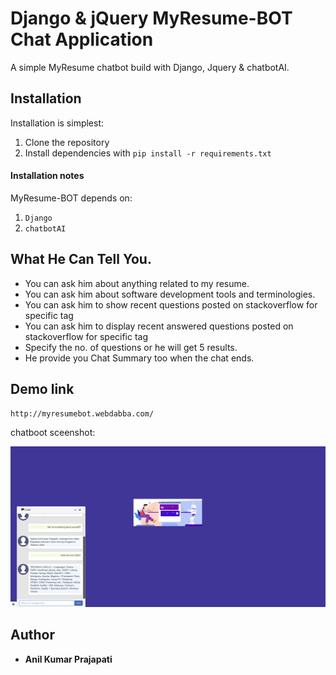 # Django & jQuery MyResume-BOT Chat Application
A simple MyResume chatbot build with Django, Jquery & chatbotAI.

## Installation

Installation is simplest:

1. Clone the repository
2. Install dependencies with `pip install -r requirements.txt`

#### Installation notes

MyResume-BOT depends on:
 1. `Django`
 2. `chatbotAI`

## What He Can Tell You.

- You can ask him about anything related to my resume.
- You can ask him about software development tools and terminologies.
- You can ask him to show recent questions posted on stackoverflow for specific tag
- You can ask him to display recent answered questions posted on stackoverflow for specific tag
- Specify the no. of questions or he will get 5 results.
- He provide you Chat Summary too when the chat ends.

## Demo link

```
http://myresumebot.webdabba.com/
```

chatboot sceenshot:

![output](output.PNG)

## Author

* **Anil Kumar Prajapati** 
